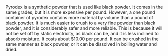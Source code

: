 Pyrodex is a synthetic powder that is used like black powder.  It comes
in the same grades, but it is more expensive per pound.  However, a one pound
container of pyrodex contains more material by volume than a pound of black
powder.  It is much easier to crush to a very fine powder than black powder,
and it is considerably safer and more reliable.  This is because it will not
be set off by static electricity, as black can be, and it is less inclined to
absorb moisture.  It costs about $10.00 per pound.  It can be crushed in the
same manner as black powder, or it can be dissolved in boiling water and
dried.